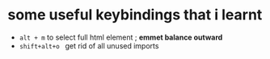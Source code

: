 # some useful keybindings that i learnt

- `alt + m` to select full html element ; **emmet balance outward**
- `shift+alt+o ` get rid of all unused imports
